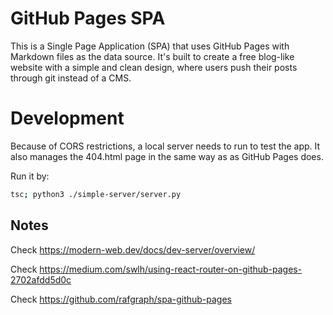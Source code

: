# GitHub Pages SPA
This is a Single Page Application (SPA) that uses GitHub Pages with Markdown files as the data source. It's built to create a free blog-like website with a simple and clean design, where users push their posts through git instead of a CMS.

# Development
Because of CORS restrictions, a local server needs to run to test the app. 
It also manages the 404.html page in the same way as as GitHub Pages does.

Run it by:

```bash
tsc; python3 ./simple-server/server.py
```

## Notes

Check https://modern-web.dev/docs/dev-server/overview/

Check https://medium.com/swlh/using-react-router-on-github-pages-2702afdd5d0c

Check https://github.com/rafgraph/spa-github-pages
